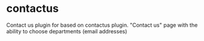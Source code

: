# contactus
Contact us plugin for  based on contactus plugin. "Contact us" page with the ability to choose departments (email addresses)
